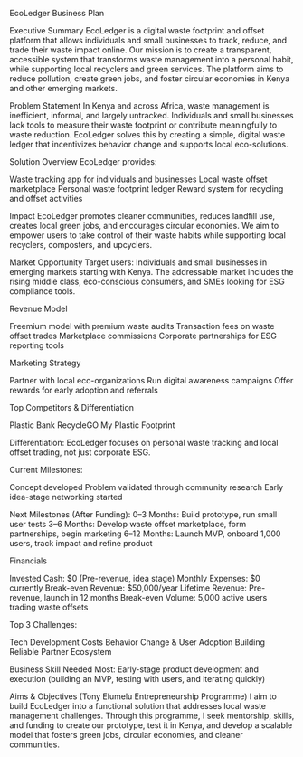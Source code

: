 EcoLedger Business Plan

Executive Summary
EcoLedger is a digital waste footprint and offset platform that allows individuals and small businesses to track, reduce, and trade their waste impact online. Our mission is to create a transparent, accessible system that transforms waste management into a personal habit, while supporting local recyclers and green services. The platform aims to reduce pollution, create green jobs, and foster circular economies in Kenya and other emerging markets.

Problem Statement
In Kenya and across Africa, waste management is inefficient, informal, and largely untracked. Individuals and small businesses lack tools to measure their waste footprint or contribute meaningfully to waste reduction. EcoLedger solves this by creating a simple, digital waste ledger that incentivizes behavior change and supports local eco-solutions.

Solution Overview
EcoLedger provides:

Waste tracking app for individuals and businesses Local waste offset marketplace Personal waste footprint ledger Reward system for recycling and offset activities 

Impact
EcoLedger promotes cleaner communities, reduces landfill use, creates local green jobs, and encourages circular economies. We aim to empower users to take control of their waste habits while supporting local recyclers, composters, and upcyclers.

Market Opportunity
Target users: Individuals and small businesses in emerging markets starting with Kenya. The addressable market includes the rising middle class, eco-conscious consumers, and SMEs looking for ESG compliance tools.

Revenue Model

Freemium model with premium waste audits Transaction fees on waste offset trades Marketplace commissions Corporate partnerships for ESG reporting tools 

Marketing Strategy

Partner with local eco-organizations Run digital awareness campaigns Offer rewards for early adoption and referrals 

Top Competitors & Differentiation

Plastic Bank RecycleGO My Plastic Footprint 

Differentiation: EcoLedger focuses on personal waste tracking and local offset trading, not just corporate ESG.

Current Milestones:

Concept developed Problem validated through community research Early idea-stage networking started 

Next Milestones (After Funding): 0–3 Months: Build prototype, run small user tests
3–6 Months: Develop waste offset marketplace, form partnerships, begin marketing
6–12 Months: Launch MVP, onboard 1,000 users, track impact and refine product

Financials

Invested Cash: $0 (Pre-revenue, idea stage) Monthly Expenses: $0 currently Break-even Revenue: $50,000/year Lifetime Revenue: Pre-revenue, launch in 12 months Break-even Volume: 5,000 active users trading waste offsets 

Top 3 Challenges:

Tech Development Costs Behavior Change & User Adoption Building Reliable Partner Ecosystem 

Business Skill Needed Most: Early-stage product development and execution (building an MVP, testing with users, and iterating quickly)

Aims & Objectives (Tony Elumelu Entrepreneurship Programme) I aim to build EcoLedger into a functional solution that addresses local waste management challenges. Through this programme, I seek mentorship, skills, and funding to create our prototype, test it in Kenya, and develop a scalable model that fosters green jobs, circular economies, and cleaner communities.

